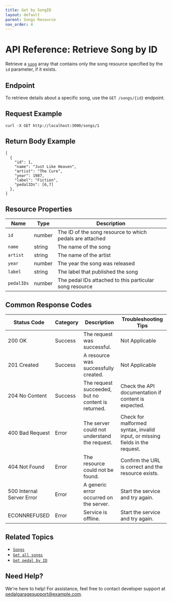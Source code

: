```yaml
---
title: Get by SongID
layout: default
parent: Songs Resource
nav_order: 4
---
```


# API Reference: Retrieve Song by ID

Retrieve a [`song`](pg-resource-songs.md) array that contains only the song resource specified by the `id` parameter, if it exists.

## Endpoint

To retrieve details about a specific song, use the `GET /songs/{id}` endpoint.

## Request Example

```shell
curl -X GET http://localhost:3000/songs/1
```

## Return Body Example

```shell
[
  {
    "id": 1, 
    "name": "Just Like Heaven",
    "artist": "The Cure",
    "year": 1987,
    "label": "Fiction", 
    "pedalIDs": [6,7]
  },
]
```

## Resource Properties

| Name | Type | Description |
| ------------- | ----------- | ----------- |
| `id` | number | The ID of the song resource to which pedals are attached |
| `name` | string | The name of the song |
| `artist` | string | The name of the artist |
| `year` | number | The year the song was released |
| `label` | string | The label that published the song |
| `pedalIDs` | number | The pedal IDs attached to this particular song resource |

## Common Response Codes

| Status Code      | Category       | Description | Troubleshooting Tips |
|------------------|----------------|-------------|----------------------|
| 200 OK           | Success        | The request was successful. | Not Applicable |
| 201 Created      | Success        | A resource was successfully created. | Not Applicable |
| 204 No Content   | Success        | The request succeeded, but no content is returned. | Check the API documentation if content is expected. |
| 400 Bad Request  | Error   | The server could not understand the request. | Check for malformed syntax, invalid input, or missing fields in the request. |
| 404 Not Found    | Error   | The resource could not be found. | Confirm the URL is correct and the resource exists. |
| 500 Internal Server Error | Error | A generic error occurred on the server. | Start the service and try again. |
| ECONNREFUSED | Error | Service is offline. | Start the service and try again. |

## Related Topics

* [`Songs`](pg-resource-songs.md)
* [`Get all songs`](pg-reference-get-all-songs.md)
* [`Get pedal by ID`](pg-reference-get-pedal-by-id.md)

## Need Help?

We're here to help! For assistance, feel free to contact developer support at pedalgaragesupport@example.com.